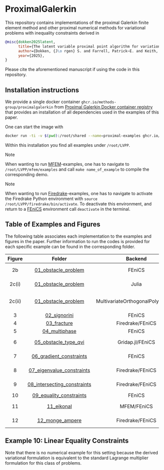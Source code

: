 # ProximalGalerkin

This repository contains implementations of the proximal Galerkin finite element method and other proximal numerical methods for variational problems with inequality constraints derived in

```bibtex
@misc{dokken2025latent,
      title={The latent variable proximal point algorithm for variational problems with constraints},
      author={Dokken, {J\o rgen} S. and Farrell, Patrick~E. and Keith, Brendan and Papadopoulos, Ioannis~P.A. and Surowiec, Thomas~M.},
      year={2025},
}
```

Please cite the aforementioned manuscript if using the code in this repository.

## Installation instructions

We provide a single docker container `ghcr.io/methods-group/proximalgalerkin` from [Proximal Galerkin Docker container registry](https://github.com/METHODS-Group/ProximalGalerkin/pkgs/container/proximalgalerkin) that provides an installation of all dependencies used in the examples of this paper.

One can start the image with 
```bash
docker run -ti -v $(pwd):/root/shared --name=proximal-examples ghcr.io/methods-group/proximalgalerkin@sha256:360a5f7bc991157d146cccab764e5d24a0953ba8c838291c92e20fa3391c5eb6
```
Within this installation you find all examples under `/root/LVPP`.

> [!NOTE]
> When wanting to run [MFEM](https://mfem.org/)-examples, one has to navigate to
> `/root/LVPP/mfem/examples` and call `make name_of_example` to compile the corresponding demo.

> [!NOTE]
> When wanting to run [Firedrake](https://www.firedrakeproject.org/)-examples, one has to navigate to
> activate the Firedrake Python environment with `source /root/LVPP/firedrake/bin/activate`.
> To deactivate this environment, and return to a [FEniCS](https://fenicsproject.org/) environment call `deactivate` in the terminal.


## Table of Examples and Figures

The following table associates each implementation to the examples and figures in the paper. Further information to run the codes is provided for each specific example can be found in the corresponding folder.

| Figure |                                 Folder                                 |              Backend              | Problem Type            |
| :----: | :--------------------------------------------------------------------: | :-------------------------------: | ---------------------------- |
|   2b   |         [01_obstacle_problem](./examples/01_obstacle_problem/)         |              FEniCS               | Obstacle problem (FEM)       |
| 2c(i)  |         [01_obstacle_problem](./examples/01_obstacle_problem/)         |               Julia               | Obstacle problem (FD)        |
| 2c(ii) |         [01_obstacle_problem](./examples/01_obstacle_problem/)         | MultivariateOrthogonalPolynomials | Obstacle problem (Spectral)  |
|   3    |                [02_signorini](./examples/02_signorini)                 |              FEniCS               | Signorini                    |
|   4    |                 [03_fracture](./examples/03_fracture/)                 |         Firedrake/FEniCS          | Fracture                     |
|   5    |               [04_multiphase](./examples/04_multiphase)                |              FEniCS               | Cahn-Hilliard                |
|   6    |        [05_obstacle_type_qvi](./examples/05_obstacle_type_qvi/)        |         Gridap.jl/FEniCS          | Thermoforming QVI            |
|   7    |     [06_gradient_constraints](./examples/06_gradient_constraints)      |              FEniCS               | Gradient constraint          |
|   8    |   [07_eigenvalue_constraints](./examples/07_eigenvalue_constraints)    |         Firedrake/FEniCS          | Landau–de Gennes             |
|   9    | [08_intersecting_constraints](./examples/08_intersecting_constraints/) |         Firedrake/FEniCS          | Intersections of constraints |
|   10   |     [09_equality_constraints](./examples/09_equality_constraints)      |              FEniCS               | Harmonic map                 |
|   11   |                  [11_eikonal](./examples/11_eikonal)                   |            MFEM/FEniCS            | Eikonal equation             |
|   12   |             [12_monge_ampere](./examples/12_monge_ampere)              |         Firedrake/FEniCS          | Monge-Ampere                 |

## Example 10: Linear Equality Constraints

Note that there is no numerical example for this setting because the derived variational formulation is equivalent to the standard Lagrange multiplier formulation for this class of problems.
